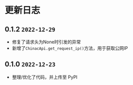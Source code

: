 # 更新日志

## 0.1.2 `2022-12-29`

- 修复了请求头为None时引发的异常
- 新增了`ChinacApi.get_request_ip()`方法，用于获取公网IP

## 0.1.0 `2022-12-23`

- 整理/优化了代码，并上传至 PyPI
